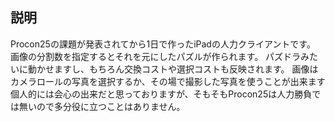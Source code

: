 ## 説明
Procon25の課題が発表されてから1日で作ったiPadの人力クライアントです。
画像の分割数を指定するとそれを元にしたパズルが作られます。
パズドラみたいに動かせますし、もちろん交換コストや選択コストも反映されます。
画像はカメラロールの写真を選択するか、その場で撮影した写真を使うことが出来ます
個人的には会心の出来だと思っておりますが、そもそもProcon25は人力勝負では無いので多分役に立つことはありません。
